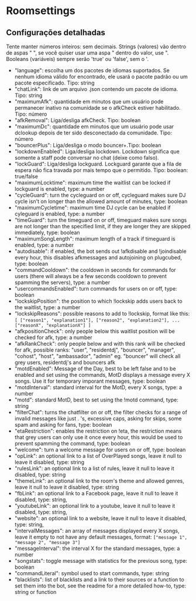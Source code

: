 Roomsettings
============

Configurações detalhadas
------------------------

Tente manter números inteiros: sem decimais. 
Strings (valores) vão dentro de aspas " ", se você quiser usar uma aspa " dentro do valor, use \". 
Booleans (variáveis) sempre serão 'true' ou 'false', sem o '.

- "language": escolha um dos pacotes de idiomas suportados. Se nenhum idioma válido for encontrado, ele usará o pacote padrão ou um pacote especificado. Tipo: string
- "chatLink": link de um arquivo .json contendo um pacote de idioma. Tipo: string
- "maximumAfk": quantidade em minutos que um usuário pode permanecer inativo na comunidade se o afkCheck estiver habilitado. Tipo: número
- "afkRemoval": Liga/desliga afkCheck. Tipo: boolean             
- "maximumDc": quantidade em minutos que um usuário pode usar dclookup depois de ter sido desconectado da comunidade. Tipo: número 
- "bouncerPlus": Liga/desliga o modo bouncer+.Tipo: boolean                
- "lockdownEnabled": Liga/desliga lockdown. Lockdown significa que somente a staff pode conversar no chat (deixe como falso).                
- "lockGuard": Liga/desliga lockguard. Lockguard garante que a fila de espera não fica travada por mais tempo que o permitido. Tipo: boolean: true/false
- "maximumLocktime": maximum time the waitlist can be locked if lockguard is enabled, type: a number                
- "cycleGuard": turn the cycleguard on or off, cycleguard makes sure DJ cycle isn't on longer than the allowed amount of minutes, type: boolean
- "maximumCycletime": maximum time DJ cycle can be enabled if cyleguard is enabled, type: a number                
- "timeGuard": turn the timeguard on or off, timeguard makes sure songs are not longer than the specified limit, if they are longer they are skipped immediately, type: boolean
- "maximumSongLength": maximum length of a track if timeguard is enabled, type: a number
- "autodisable": if enabled, the bot sends out !afkdisable and !joindisable every hour, this disables afkmessages and autojoining on plugcubed, type: boolean                
- "commandCooldown": the cooldown in seconds for commands for users (there will always be a few seconds cooldown to prevent spamming the servers), type: a number
- "usercommandsEnabled": turn commands for users on or off, type: boolean                
- "lockskipPosition": the position to which !lockskip adds users back to the waitlist, type: a number
- "lockskipReasons": possible reasons to add to !lockskip, format like this:
    	```
    	[
    		["reason1", "explanation1"],
    		["reason2", "explanation2"],
    		...
    		["reasonX", "explanationX"]
    	]
    	```
- "afkpositionCheck": only people below this waitlist position will be checked for afk, type: a number
- "afkRankCheck": only people below and with this rank will be checked for afk, possible ranks: 
	"user", "residentdj", "bouncer", "manager", "cohost", "host", "ambassador", "admin"
   	eg. "bouncer" will check all grey users, residentdj's and bouncers afk                
- "motdEnabled": Message of the Day, best to be left false and to be enabled and set using the commands, MotD displays a message every X songs. Use it for temporary imporant messages, type: boolean
- "motdInterval": standard interval for the MotD, every X songs, type: a number
- "motd": standard MotD, best to set using the !motd command, type: string                
- "filterChat": turns the chatfilter on or off, the filter checks for a range of invalid messages like just . 's, excessive caps, asking for skips, some spam and asking for fans, type: boolean
- "etaRestriction": enables the restriction on !eta, the restriction means that grey users can only use it once every hour, this would be used to prevent spamming the command, type: boolean
- "welcome": turn a welcome message for users on or off, type: boolean
- "opLink": an optional link to a list of OverPlayed songs, leave it null to leave it disabled, type: string
- "rulesLink": an optional link to a list of rules, leave it null to leave it disabled, type: string
- "themeLink": an optional link to the room's theme and allowed genres, leave it null to leave it disabled, type: string
- "fbLink": an optional link to a Facebook page, leave it null to leave it disabled, type: string,
- "youtubeLink": an optional link to a youtube, leave it null to leave it disabled, type: string,
- "website": an optional link to a website, leave it null to leave it disabled, type: string,
- "intervalMessages": an array of messages displayed every X songs, leave it empty to not have any default messages, format:
	`["message 1", "message 2", "message 3"]`
- "messageInterval": the interval X for the standard messages, type: a number
- "songstats": toggle message with statistics for the previous song, type: boolean
- "commandLiteral": symbol used to start commands, type: string
- "blacklists": list of blacklists and a link to their sources or a function to set them into the bot, see the readme for a more detailed how-to, type: string or function
